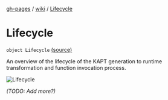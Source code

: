 [gh-pages](../index.md) / [wiki](index.md) / [Lifecycle](.)

# Lifecycle

`object Lifecycle` [(source)](https://github.com/NextFaze/dev-fun/tree/master/dokka/src/main/java/wiki/Lifecycle.kt#L10)

An overview of the lifecycle of the KAPT generation to runtime transformation and function invocation process.

![Lifecycle](https://github.com/NextFaze/dev-fun/raw/gh-pages/assets/uml/lifecycle.png)

*(TODO: Add more?)*

